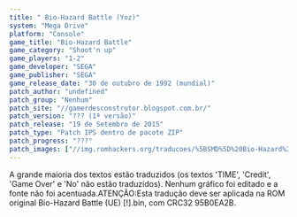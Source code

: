 ```yaml
---
title: " Bio-Hazard Battle (Yoz)"
system: "Mega Drive"
platform: "Console"
game_title: "Bio-Hazard Battle"
game_category: "Shoot'n up"
game_players: "1-2"
game_developer: "SEGA"
game_publisher: "SEGA"
game_release_date: "30 de outubro de 1992 (mundial)"
patch_author: "undefined"
patch_group: "Nenhum"
patch_site: "//gamerdesconstrutor.blogspot.com.br/"
patch_version: "??? (1ª versão)"
patch_release: "19 de Setembro de 2015"
patch_type: "Patch IPS dentro de pacote ZIP"
patch_progress: "???"
patch_images: ["//img.romhackers.org/traducoes/%5BSMD%5D%20Bio-Hazard%20Battle%20-%20Yoz%20-%201.bmp","//img.romhackers.org/traducoes/%5BSMD%5D%20Bio-Hazard%20Battle%20-%20Yoz%20-%202.bmp","//img.romhackers.org/traducoes/%5BSMD%5D%20Bio-Hazard%20Battle%20-%20Yoz%20-%203.bmp"]
---
```

A grande maioria dos textos estão traduzidos (os textos 'TIME', 'Credit', 'Game Over' e 'No' não estão traduzidos). Nenhum gráfico foi editado e a fonte não foi acentuada.ATENÇÃO:Esta tradução deve ser aplicada na ROM original Bio-Hazard Battle (UE) [!].bin, com CRC32 95B0EA2B.